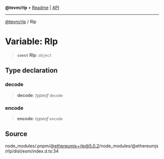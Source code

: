 **@tevm/rlp** • [Readme](../README.md) \| [API](../globals.md)

***

[@tevm/rlp](../README.md) / Rlp

# Variable: Rlp

> **`const`** **Rlp**: `object`

## Type declaration

### decode

> **decode**: *typeof* `decode`

### encode

> **encode**: *typeof* `encode`

## Source

node\_modules/.pnpm/@ethereumjs+rlp@5.0.2/node\_modules/@ethereumjs/rlp/dist/esm/index.d.ts:34
